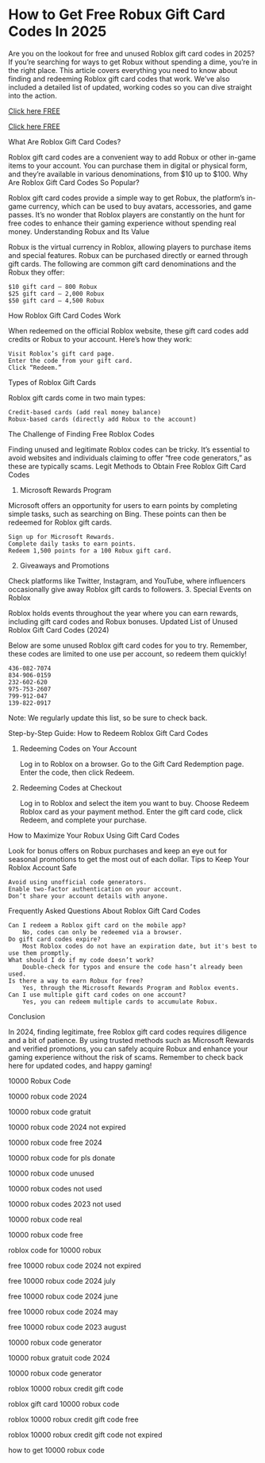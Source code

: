 # How to Get Free Robux Gift Card Codes In 2025 

Are you on the lookout for free and unused Roblox gift card codes in 2025? If you’re searching for ways to get Robux without spending a dime, you’re in the right place. This article covers everything you need to know about finding and redeeming Roblox gift card codes that work. We’ve also included a detailed list of updated, working codes so you can dive straight into the action.

[Click here FREE](https://appbitly.com/Roblox-2025)

[Click here FREE](https://appbitly.com/Roblox-Free-Robux)



What Are Roblox Gift Card Codes?

Roblox gift card codes are a convenient way to add Robux or other in-game items to your account. You can purchase them in digital or physical form, and they’re available in various denominations, from $10 up to $100.
Why Are Roblox Gift Card Codes So Popular?

Roblox gift card codes provide a simple way to get Robux, the platform’s in-game currency, which can be used to buy avatars, accessories, and game passes. It’s no wonder that Roblox players are constantly on the hunt for free codes to enhance their gaming experience without spending real money.
Understanding Robux and Its Value

Robux is the virtual currency in Roblox, allowing players to purchase items and special features. Robux can be purchased directly or earned through gift cards. The following are common gift card denominations and the Robux they offer:

    $10 gift card – 800 Robux
    $25 gift card – 2,000 Robux
    $50 gift card – 4,500 Robux 

How Roblox Gift Card Codes Work

When redeemed on the official Roblox website, these gift card codes add credits or Robux to your account. Here’s how they work:

    Visit Roblox’s gift card page.
    Enter the code from your gift card.
    Click “Redeem.” 

Types of Roblox Gift Cards

Roblox gift cards come in two main types:

    Credit-based cards (add real money balance)
    Robux-based cards (directly add Robux to the account) 

The Challenge of Finding Free Roblox Codes

Finding unused and legitimate Roblox codes can be tricky. It’s essential to avoid websites and individuals claiming to offer “free code generators,” as these are typically scams.
Legit Methods to Obtain Free Roblox Gift Card Codes
1. Microsoft Rewards Program

Microsoft offers an opportunity for users to earn points by completing simple tasks, such as searching on Bing. These points can then be redeemed for Roblox gift cards.

    Sign up for Microsoft Rewards.
    Complete daily tasks to earn points.
    Redeem 1,500 points for a 100 Robux gift card. 

2. Giveaways and Promotions

Check platforms like Twitter, Instagram, and YouTube, where influencers occasionally give away Roblox gift cards to followers.
3. Special Events on Roblox

Roblox holds events throughout the year where you can earn rewards, including gift card codes and Robux bonuses.
Updated List of Unused Roblox Gift Card Codes (2024)

Below are some unused Roblox gift card codes for you to try. Remember, these codes are limited to one use per account, so redeem them quickly!

    436-082-7074
    834-906-0159
    232-602-620
    975-753-2607
    799-912-047
    139-822-0917

Note: We regularly update this list, so be sure to check back. 

Step-by-Step Guide: How to Redeem Roblox Gift Card Codes
1. Redeeming Codes on Your Account

    Log in to Roblox on a browser.
    Go to the Gift Card Redemption page.
    Enter the code, then click Redeem. 

2. Redeeming Codes at Checkout

    Log in to Roblox and select the item you want to buy.
    Choose Redeem Roblox card as your payment method.
    Enter the gift card code, click Redeem, and complete your purchase. 

How to Maximize Your Robux Using Gift Card Codes

Look for bonus offers on Robux purchases and keep an eye out for seasonal promotions to get the most out of each dollar.
Tips to Keep Your Roblox Account Safe

    Avoid using unofficial code generators.
    Enable two-factor authentication on your account.
    Don’t share your account details with anyone. 

Frequently Asked Questions About Roblox Gift Card Codes

    Can I redeem a Roblox gift card on the mobile app?
        No, codes can only be redeemed via a browser. 
    Do gift card codes expire?
        Most Roblox codes do not have an expiration date, but it's best to use them promptly. 
    What should I do if my code doesn’t work?
        Double-check for typos and ensure the code hasn’t already been used. 
    Is there a way to earn Robux for free?
        Yes, through the Microsoft Rewards Program and Roblox events. 
    Can I use multiple gift card codes on one account?
        Yes, you can redeem multiple cards to accumulate Robux. 

Conclusion

In 2024, finding legitimate, free Roblox gift card codes requires diligence and a bit of patience. By using trusted methods such as Microsoft Rewards and verified promotions, you can safely acquire Robux and enhance your gaming experience without the risk of scams. Remember to check back here for updated codes, and happy gaming!

10000 Robux Code

10000 robux code 2024

10000 robux code gratuit

10000 robux code 2024 not expired

10000 robux code free 2024

10000 robux code for pls donate

10000 robux code unused

10000 robux codes not used

10000 robux codes 2023 not used

10000 robux code real

10000 robux code free

roblox code for 10000 robux

free 10000 robux code 2024 not expired

free 10000 robux code 2024 july

free 10000 robux code 2024 june

free 10000 robux code 2024 may

free 10000 robux code 2023 august

10000 robux code generator

10000 robux gratuit code 2024

10000 robux code generator 

roblox 10000 robux credit gift code

roblox gift card 10000 robux code

roblox 10000 robux credit gift code free

roblox 10000 robux credit gift code not expired

how to get 10000 robux code 